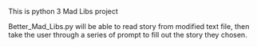 This is python 3 Mad Libs project

Better_Mad_Libs.py will be able to read story from modified text file, then
take the user through a series of prompt to fill out the story they chosen.
